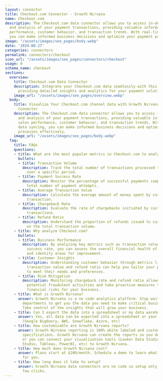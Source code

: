 ```yaml
---
layout: connector
title: Checkout.com Connector - Growth Nirvana
name: Checkout.com
description: The Checkout.com data connector allows you to access in-depth reports
  and analysis of your payment transactions, providing valuable information on sales
  performance, customer behavior, and transaction trends. With real-time data syncing,
  you can make informed business decisions and optimize your payment processes effectively.
image: "/assets/images/seo_pages/body.webp"
date: '2024-08-27'
categories: connectors
permalink: connectors/checkout
icon_url: "/assets/images/seo_pages/connectors/checkout"
usage: 0
schema_name: checkout
sections:
  overview:
    title: Checkout.com Data Connector
    description: Integrate your Checkout.com data seamlessly with this powerful connector,
      providing detailed insights and analytics for your payment solutions platform.
    image_url: "/assets/images/seo_pages/overview.webp"
  body:
    title: Visualize Your Checkout.com channel data with Growth Nirvana's Checkout.com
      Connector
    description: The Checkout.com data connector allows you to access in-depth reports
      and analysis of your payment transactions, providing valuable information on
      sales performance, customer behavior, and transaction trends. With real-time
      data syncing, you can make informed business decisions and optimize your payment
      processes effectively.
    image_url: "/assets/images/seo_pages/body.webp"
  faq:
    title: FAQs
    questions:
    - title: What are the most popular metrics in Checkout.com to analyze?
      bullets:
      - title: Transaction Volume
        description: Track the total number of transactions processed through Checkout.com
          over a specific period.
      - title: Payment Success Rate
        description: Monitor the percentage of successful payments compared to the
          total number of payment attempts.
      - title: Average Transaction Value
        description: Calculate the average amount of money spent by customers per
          transaction.
      - title: Chargeback Rate
        description: Evaluate the rate of chargebacks initiated by customers for disputed
          transactions.
      - title: Refund Ratio
        description: Understand the proportion of refunds issued to customers based
          on the total transaction volume.
    - title: Why analyze Checkout.com?
      bullets:
      - title: Business Performance
        description: By analyzing key metrics such as transaction volume and payment
          success rate, you can assess the overall financial health of your business
          and identify areas for improvement.
      - title: Customer Insights
        description: Understanding customer behavior through metrics like average
          transaction value and refund ratio can help you tailor your payment strategies
          to meet their needs and preferences.
      - title: Risk Mitigation
        description: Monitoring chargeback rate and refund ratio allows you to detect
          potential fraudulent activities and take proactive measures to minimize
          financial risks for your business.
    - title: What is Growth Nirvana?
      answer: Growth Nirvana is a no code analytics platform. Stop waiting for other
        departments to get you the data you need to make critical business decisions.
        Take control of the insights that will grow your business.
    - title: Can I export the data into a spreadsheet or my data warehouse?
      answer: Yes, all data can be exported into a spreadsheet or your data warehouse
        (Google BigQuery, AWS, Snowflake, Azure, etc)
    - title: How customizable are Growth Nirvana reports?
      answer: Growth Nirvana reporting is 100% white labeled and customized to your
        specifications. Growth Nirvana can create the reports so you don’t have to
        or you can connect your visualization tools (Looker Data Studio/Google Data
        Studio, Tableau, PowerBI, etc) to Growth Nirvana.
    - title: How much does Growth Nirvana cost?
      answer: Plans start at $200/month. Schedule a demo to learn what plan is best
        for you.
    - title: How long does it take to setup?
      answer: Growth Nirvana data connectors are no code so setup only requires a
        few clicks.
---
```

